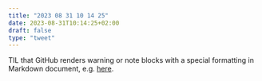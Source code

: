 ```yaml
---
title: "2023 08 31 10 14 25"
date: 2023-08-31T10:14:25+02:00
draft: false
type: "tweet"
---
```


TIL that GitHub renders warning or note blocks with a special formatting in Markdown document, e.g. [here](https://github.com/nushell/tree-sitter-nu/blob/main/installation/neovim.md).
